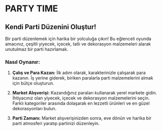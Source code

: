 # PARTY TIME

## Kendi Parti Düzenini Oluştur!

Bir parti düzenlemek için harika bir yolculuğa çıkın! Bu eğlenceli oyunda amacınız, çeşitli yiyecek, içecek, tatlı ve dekorasyon malzemeleri alarak unutulmaz bir parti hazırlamak.

### Nasıl Oynanır:

1. **Çalış ve Para Kazan:**
   İlk adım olarak, karakterinizle çalışarak para kazanın. İş yerine giderek, biriken paralarla parti malzemelerini almak için bütçe oluşturun.

2. **Market Alışverişi:**
   Kazandığınız paraları kullanarak yerel markete gidin. İhtiyacınız olan yiyecek, içecek ve dekorasyon malzemelerini seçin. Farklı kategoriler arasında dolaşarak en lezzetli ürünleri ve en güzel dekorasyonları bulun.

3. **Parti Zamanı:**
   Market alışverişinizden sonra, eve dönün ve harika bir parti atmosferi yaratıp partinizi düzenleyin.

